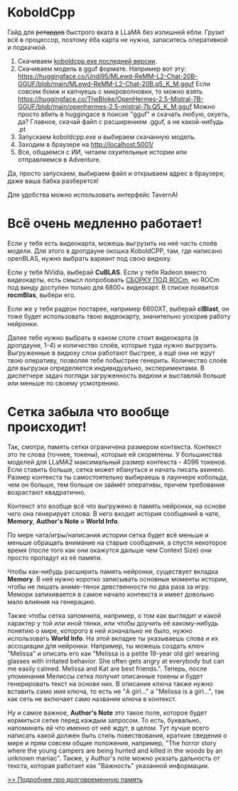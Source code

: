 # KoboldCpp

Гайд для ~~ретардов~~ быстрого вката в LLaMA без излишней ебли.
Грузит всё в процессор, поэтому ёба карта не нужна, запаситесь оперативкой и подкачкой.

1. Скачиваем [koboldcpp.exe последней версии](https://github.com/LostRuins/koboldcpp/releases/). 
2. Скачиваем модель в gguf формате. Например вот эту:
<https://huggingface.co/Undi95/MLewd-ReMM-L2-Chat-20B-GGUF/blob/main/MLewd-ReMM-L2-Chat-20B.q5_K_M.gguf>
Если совсем бомж и капчуешь с микроволновки, то можно взять
<https://huggingface.co/TheBloke/OpenHermes-2.5-Mistral-7B-GGUF/blob/main/openhermes-2.5-mistral-7b.Q5_K_M.gguf>
Можно просто вбить в huggingace в поиске "gguf" и скачать любую, охуеть, да? Главное, скачай файл с расширением .gguf, а не какой-нибудь .pt
3. Запускаем koboldcpp.exe и выбираем скачанную модель.
4. Заходим в браузере на <http://localhost:5001/>
5. Все, общаемся с ИИ, читаем охуительные истории или отправляемся в Adventure.

Да, просто запускаем, выбираем файл и открываем адрес в браузере, даже ваша бабка разберется!

Для удобства можно использовать интерфейс TavernAI

# Всё очень медленно работает!
Если у тебя есть видеокарта, можешь выгрузить на неё часть слоёв модели. Для этого в дропдауне окошка KoboldCPP, там, где написано openBLAS, нужно выбрать вариант под свою видюху.

Если у тебя NVidia, выберай **CuBLAS**. 
Если у тебя Radeon вместо видеокарты, есть смысл попробовать [СБОРКУ ПОД ROCm](https://github.com/YellowRoseCx/koboldcpp-rocm/releases), но ROCm под винду доступен только для 6800+ видеокарт. В списке появится **rocmBlas**, выбери его.

Если же у тебя радеон постарее, например 6600XT, выберай **clBlast**, он тоже будет использовать твою видеокарту, значительно ускорив работу нейронки.

Далее тебе нужно выбрать в каком слоте стоит видеокарта (в дропдауне, 1-4) и количество слоёв, которые туда нужно выгрузить. Выгруженные в видюху слои работают быстрее, а ещё они не жрут твою оперативу, позволяя тебе побыстрее генерить. Количество слоёв для выгрузки определяется индивидуально, экспериментами. В диспетчере задач погляди загруженность видюхи и выставляй больше или меньше по своему усмотрению.

# Сетка забыла что вообще происходит!
Так, смотри, память сетки ограничена размером контекста. Контекст это те слова (точнее, токены), которые ей скормлены. У большинства моделей для LLaMA2 максимальный размер контекста - 4096 токенов. Если ставить больше, сетка может ебануться и начать писать ахинею. Размер контекста ты самостоятельно выбираешь в лаунчере кобольда, чем он больше, тем больше он займёт оперативы, причем требования возрастают квадратично.

Контекст это вообще всё что выгружено в память нейронки, на основе чего она генерирует слова. В него входит история сообщений в чате, **Memory**, **Author's Note** и **World Info**.

По мере чата/игры/написания истории сетка будет всё меньше и меньше обращать внимание на старые сообщения, а спустя некоторое время (после того как они окажутся дальше чем Context Size) они просто пропадут из её памяти.

Чтобы как-нибудь расширить память нейронки, существует вкладка **Memory**. В неё нужно коротко записывать основные моменты истории, чтобы не лишать аниме-тянок девственности по два раза за игру. Мемори запихивается в самое начало контекста и имеет довольно мало влияния на генерацию.

Также чтобы сетка запомнила, например, о том как выглядит и какой характер у той или иной тянки, или чтобы доучить её какому-нибудь понятию о мире, которого в ней изначально не было, нужно использовать **World Info**. На этой вкладке ты указываешь слова и их ассоциации для нейронки. Например, ты можешь создать ключ "Melissa" и описать его как "Melissa is a petite 19-year old girl wearing glasses with irritated behavior. She often gets angry at everybody but can me easily calmed. Melissa and Kat are best friends.". Теперь, после упоминания Мелиссы сетка получит описанные токены и будет генерировать текст на основе них. В описание ключа также нужно вставить само имя ключа, то есть не "A girl..." а "Melissa is a girl...", так как сеть не включает само название ключа в контекст.

Ну и самое важное, **Author's Note** это такое поле, которое будет кормиться сетке перед каждым запросом. То есть, буквально, напоминать ей что именно от неё ждут, в целом. Тут лучше всего написать какой должен быть стиль повествования, краткие сведения о мире и прям совсем общие положения, например, "The horror story where the young campers are being hunted and killed in the woods by an unknown maniac". Также, у Author's note можно указать дальность от текста, которая работает как "Важность" указанной информации.

[>> Подробнее про долговременную память](https://github.com/KoboldAI/KoboldAI-Client/wiki/Memory,-Author's-Note-and-World-Info)
